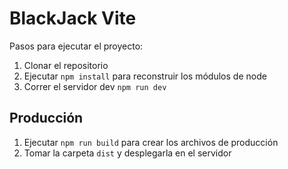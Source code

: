 # BlackJack Vite

Pasos para ejecutar el proyecto:

1. Clonar el repositorio
2. Ejecutar ```npm install``` para reconstruir los módulos de node
3. Correr el servidor dev ```npm run dev```

## Producción

1. Ejecutar ```npm run build``` para crear los archivos de producción
2. Tomar la carpeta ```dist``` y desplegarla en el servidor